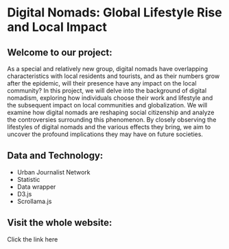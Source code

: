 # Digital Nomads: Global Lifestyle Rise and Local Impact
## Welcome to our project:
As a special and relatively new group, digital nomads have overlapping characteristics with local residents and tourists, and as their numbers grow after the epidemic, will their presence have any impact on the local community?
In this project, we will delve into the background of digital nomadism, exploring how individuals choose their work and lifestyle and the subsequent impact on local communities and globalization. We will examine how digital nomads are reshaping social citizenship and analyze the controversies surrounding this phenomenon. By closely observing the lifestyles of digital nomads and the various effects they bring, we aim to uncover the profound implications they may have on future societies.
## Data and Technology:
* Urban Journalist Network
* Statistic
* Data wrapper
* D3.js
* Scrollama.js
## Visit the whole website:
Click the link here 
